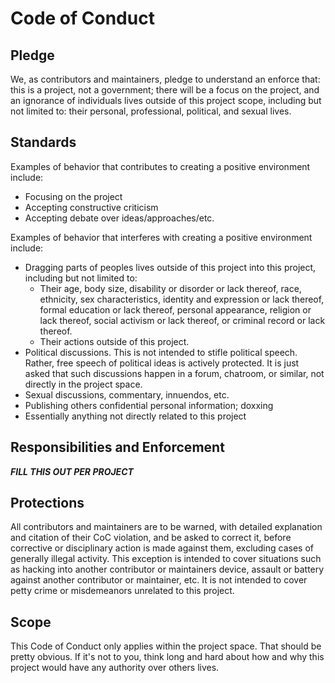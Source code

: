 # Code of Conduct

## Pledge

We, as contributors and maintainers, pledge to understand an enforce that: this is a project, not a government; there will be a focus on the project, and an ignorance of individuals lives outside of this project scope, including but not limited to: their personal, professional, political, and sexual lives.

## Standards

Examples of behavior that contributes to creating a positive environment include:

* Focusing on the project
* Accepting constructive criticism
* Accepting debate over ideas/approaches/etc.

Examples of behavior that interferes with creating a positive environment include:

* Dragging parts of peoples lives outside of this project into this project, including but not limited to:
	* Their age, body size, disability or disorder or lack thereof, race, ethnicity, sex characteristics, identity and expression or lack thereof, formal education or lack thereof, personal appearance, religion or lack thereof, social activism or lack thereof, or criminal record or lack thereof.
	* Their actions outside of this project.
* Political discussions. This is not intended to stifle political speech. Rather, free speech of political ideas is actively protected. It is just asked that such discussions happen in a forum, chatroom, or similar, not directly in the project space.
* Sexual discussions, commentary, innuendos, etc.
* Publishing others confidential personal information; doxxing
* Essentially anything not directly related to this project

## Responsibilities and Enforcement

***FILL THIS OUT PER PROJECT***

## Protections

All contributors and maintainers are to be warned, with detailed explanation and citation of their CoC violation, and be asked to correct it, before corrective or disciplinary action is made against them, excluding cases of generally illegal activity. This exception is intended to cover situations such as hacking into another contributor or maintainers device, assault or battery against another contributor or maintainer, etc. It is not intended to cover petty crime or misdemeanors unrelated to this project.

## Scope

This Code of Conduct only applies within the project space. That should be pretty obvious. If it's not to you, think long and hard about how and why this project would have any authority over others lives.
